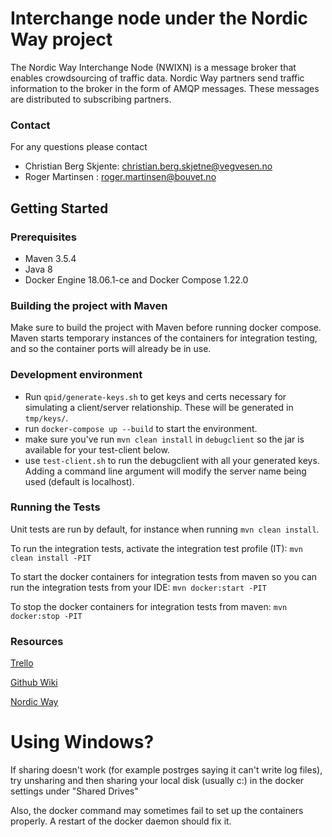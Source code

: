 Interchange node under the Nordic Way project
====

The Nordic Way Interchange Node (NWIXN) is a message broker that
enables crowdsourcing of traffic data. Nordic Way partners send traffic information
to the broker in the form of AMQP messages. These messages are distributed to subscribing partners.

### Contact
For any questions please contact
* Christian Berg Skjente: christian.berg.skjetne@vegvesen.no
* Roger Martinsen : roger.martinsen@bouvet.no

## Getting Started

### Prerequisites
* Maven 3.5.4
* Java 8
* Docker Engine 18.06.1-ce and Docker Compose 1.22.0

### Building the project with Maven
Make sure to build the project with Maven before running docker compose.
Maven starts temporary instances of the containers for integration
testing, and so the container ports will already be in use.

### Development environment
- Run `qpid/generate-keys.sh` to get keys and certs necessary for simulating a
  client/server relationship. These will be generated in `tmp/keys/`.
- run `docker-compose up --build` to start the environment.
- make sure you've run `mvn clean install` in `debugclient` so the jar is available for your test-client below.
- use `test-client.sh` to run the debugclient with all your generated keys.
  Adding a command line argument will modify the server name being used (default
  is localhost).

### Running the Tests
Unit tests are run by default, for instance when running `mvn clean install`.

To run the integration tests, activate the integration test profile (IT): 
`mvn clean install -PIT`

To start the docker containers for integration tests from maven so you can run the integration tests from your IDE:
`mvn docker:start -PIT`    

To stop the docker containers for integration tests from maven: 
`mvn docker:stop -PIT`

### Resources
[Trello](https://trello.com/b/MXlcCmye/interchange)

[Github Wiki](https://github.com/NordicWayInterchange/interchange/wiki)

[Nordic Way](http://vejdirektoratet.dk/EN/roadsector/Nordicway/Pages/Default.aspx)


# Using Windows?

If sharing doesn't work (for example postrges saying it can't write log files),
try unsharing and then sharing your local disk (usually c:) in the docker settings under "Shared Drives"

Also, the docker command may sometimes fail to set up the containers properly. A restart of the docker daemon should fix it.
